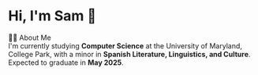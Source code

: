 # Hi, I'm Sam 👋  

👨‍💻 About Me  
I'm currently studying **Computer Science** at the University of Maryland, College Park, with a minor in **Spanish Literature, Linguistics, and Culture**. Expected to graduate in **May 2025**.
<!--
## 🚀 Projects & Experience  
### 🔍 **Analyzing Global Happiness with Machine Learning**  
In this project, I used **Python** to explore how factors such as GDP, education, and social support contribute to happiness worldwide. I performed **EDA (Exploratory Data Analysis)** with tools like **seaborn** and **matplotlib**, and applied **Linear Regression** and **Random Forest models** to predict happiness scores. This project was a great experience blending **data science** with machine learning to generate meaningful insights.

### 🏕 **Summer Camp App**  
Built a **full-stack web application** using **React, Node.js, Express, and MongoDB**, streamlining the process of handling user submissions for a summer camp. I implemented RESTful API endpoints to connect the front-end with the backend, managing submissions efficiently. This project deepened my expertise in **JavaScript frameworks** and database management while giving me hands-on experience with **MongoDB**.

### 🌞 **Solar Flare Analysis**  
Leveraging **Python**, I scraped data from **NASA** and **SpaceWeatherLive** to analyze patterns in solar flares. I used **pandas** and **numpy** to clean and manipulate the data, categorized flares, and identified key trends. This project strengthened my ability to work with **data pipelines** and perform **scientific analysis**.

### 💼 **Data Analyst Intern at PrimePay**  
During my time at PrimePay, I designed **ETL data pipelines** using **Microsoft Fabric** and **Apache Spark Notebooks** to integrate and process financial data. I applied **machine learning models** like **Linear Regression** and **K-Means Clustering** to derive insights from customer financial data. Working with a **Scrum team**, I collaborated on a migration project involving **Microsoft Azure** technologies and developed financial reports in **PowerBI**.  

## 🛠 Technical Skills  
- **Languages**: Python, JavaScript, Java, C, OCaml, Racket, SQL, Rust, HTML/CSS, MATLAB  
- **Technologies**: React, Node.js, MongoDB, Docker, Microsoft Fabric, Apache Spark, PowerBI  
- **Development Practices**: Git, DevOps, Scrum, Data Pipelines  

## 📚 Coursework  
I’ve taken key Computer Science courses such as:  
- **Algorithms**, **Data Structures**, and **Object-Oriented Programming**  
- **Web Development**, **Data Science**, and **Compilers**  
- **Network Security**, **Probability & Statistics**, and **Linear Algebra**  

These courses have given me a solid foundation in solving complex problems, designing efficient algorithms, and developing applications.

## 🌍 A Little More About Me  
When I’m not coding, I enjoy **painting and drawing**, a passion I've enjoyed for over a decade. I also love **learning languages** and immersing myself in different cultures, which is reflected in my minor in Spanish.  

## 📫 Get in Touch  
- **Email**: samuelroates@gmail.com  
- **LinkedIn**: [linkedin.com/in/samuelroates](https://linkedin.com/in/samuelroates)  

Feel free to explore my repositories and projects! I’m always open to collaboration and excited to connect with other developers.

<!--
**sroates/sroates** is a ✨ _special_ ✨ repository because its `README.md` (this file) appears on your GitHub profile.

Here are some ideas to get you started:

- 🔭 I’m currently working on ...
- 🌱 I’m currently learning ...
- 👯 I’m looking to collaborate on ...
- 🤔 I’m looking for help with ...
- 💬 Ask me about ...
- 📫 How to reach me: ...
- 😄 Pronouns: ...
- ⚡ Fun fact: ...
-->

